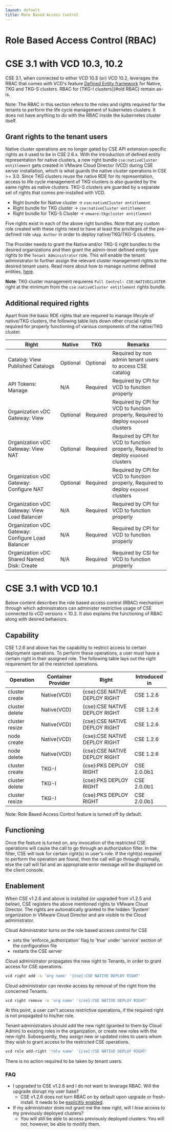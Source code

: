 ```yaml
---
layout: default
title: Role Based Access Control
---
```


# Role Based Access Control (RBAC)
<a name="rde_rbac"></a>
# CSE 3.1 with VCD 10.3, 10.2

CSE 3.1, when connected to either VCD 10.3 (or) VCD 10.2, leverages the RBAC that comes with VCD's feature
[Defined Entity framework](https://docs.vmware.com/en/VMware-Cloud-Director/10.2/VMware-Cloud-Director-Service-Provider-Admin-Portal-Guide/GUID-0749DEA0-08A2-4F32-BDD7-D16869578F96.html) 
for Native, TKG and TKG-S clusters. RBAC for [TKG-I clusters](#old RBAC) remain as-is.

Note: The RBAC in this section refers to the roles and rights required for the tenants
to perform the life cycle management of kubernetes clusters. It does not have
anything to do with the RBAC inside the kubernetes cluster itself.

<a name="grant-rights"></a>
## Grant rights to the tenant users
Native cluster operations are no longer gated by CSE API extension-specific 
rights as it used to be in CSE 2.6.x. With the introduction of defined entity 
representation for native clusters, a new right bundle `cse:nativeCluster entitlement` 
gets created in VMware Cloud Director (VCD) during CSE server installation, which is what 
guards the native cluster operations in CSE >= 3.0. Since TKG clusters reuse the
native RDE for its representation, access to life cycle management of TKG clusters
is also guarded by the same rights as native clusters. TKG-S clusters are guarded by
a separate set of rights that comes pre-installed with VCD.

* Right bundle for Native cluster → `cse:nativeCluster entitlement`
* Right bundle for TKG cluster → `cse:nativeCluster entitlement`
* Right bundle for TKG-S Cluster → `vmware:tkgcluster entitlement`

Five rights exist in each of the above right bundles. Note that any custom 
role created with these rights need to have at least the privileges 
of the pre-defined role `vApp Author` in order to deploy native/TKG/TKG-S clusters.

The Provider needs to grant the Native and/or TKG-S right bundles 
to the desired organizations and then grant the admin-level defined entity type 
rights to the `Tenant Administrator` role. This will enable the tenant administrator 
to further assign the relevant cluster management rights to the desired tenant users.
Read more about how to manage runtime defined entities, [here](https://docs.vmware.com/en/VMware-Cloud-Director/10.2/VMware-Cloud-Director-Service-Provider-Admin-Portal-Guide/GUID-0749DEA0-08A2-4F32-BDD7-D16869578F96.html).

**Note**: TKG cluster management requieres `Full Control: CSE:NATIVECLUSTER` right at the minimum from the `cse:nativeCluster entitlement` rights bundle.

<a name="additional_rights"></a>
## Additional required rights
Apart from the basic RDE rights that are required to manage lifecyle of native/TKG clusters, the following table
lists down other crucial rights required for properly functioning of various components of the native/TKG cluster.

| Right                                             | Native   | TKG      | Remarks                                                                             |
|---------------------------------------------------|----------|----------|-------------------------------------------------------------------------------------|
| Catalog: View Published Catalogs                  | Optional | Optional | Required by non admin tenant users to access CSE catalog                            |
| API Tokens: Manage                                | N/A      | Required | Required by CPI for VCD to function properly                                        |
| Organization vDC Gateway: View                    | Optional | Required | Required by CPI for VCD to function properly, Required to deploy `exposed` clusters |
| Organization vDC Gateway: View NAT                | Optional | Required | Required by CPI for VCD to function properly, Required to deploy `exposed` clusters |
| Organization vDC Gateway: Configure NAT           | Optional | Required | Required by CPI for VCD to function properly, Required to deploy `exposed` clusters |
| Organization vDC Gateway: View Load Balancer      | N/A      | Required | Required by CPI for VCD to function properly                                        |
| Organization vDC Gateway: Configure Load Balancer | N/A      | Required | Required by CPI for VCD to function properly                                        |
| Organization vDC Shared Named Disk: Create        | N/A      | Required | Required by CSI for VCD to function properly                                        |


<a name="old RBAC"></a>
# CSE 3.1 with VCD 10.1
Below content describes the role based access control
(RBAC) mechanism through which administrators can administer restrictive
usage of CSE connected to vCD versions < 10.2. It also explains the functioning of
 RBAC along with desired behaviors.


<a name="capability"></a>
## Capability

CSE 1.2.6 and above has the capability to restrict access to certain deployment
operations. To perform these operations, a user must have a certain right in
their assigned role. The following table lays out the right requirement for all
the restricted operations.

| Operation      | Container Provider | Right                         | Introduced in |
|----------------|--------------------|-------------------------------|---------------|
| cluster create | Native(VCD)        | {cse}:CSE NATIVE DEPLOY RIGHT | CSE 1.2.6     |
| cluster delete | Native(VCD)        | {cse}:CSE NATIVE DEPLOY RIGHT | CSE 1.2.6     |
| cluster resize | Native(VCD)        | {cse}:CSE NATIVE DEPLOY RIGHT | CSE 1.2.6     |
| node create    | Native(VCD)        | {cse}:CSE NATIVE DEPLOY RIGHT | CSE 1.2.6     |
| node delete    | Native(VCD)        | {cse}:CSE NATIVE DEPLOY RIGHT | CSE 1.2.6     |
| cluster create | TKG-I              | {cse}:PKS DEPLOY RIGHT        | CSE 2.0.0b1   |
| cluster delete | TKG-I              | {cse}:PKS DEPLOY RIGHT        | CSE 2.0.0b1   |
| cluster resize | TKG-I              | {cse}:PKS DEPLOY RIGHT        | CSE 2.0.0b1   |

Note: Role Based Access Control feature is turned off by default.

<a name="functioning"></a>
## Functioning

Once the feature is turned on, any invocation of the restricted CSE
operations will cause the call to go through an authorization filter. In the
filter, CSE will look for certain right(s) in user's role. If the right(s)
required to perform the operation are found, then the call will go through
normally, else the call will fail and an appropriate error message will be
displayed on the client console.

<a name="enablement"></a>
## Enablement

When CSE v1.2.6 and above is installed (or upgraded from v1.2.5 and below), CSE
registers the above mentioned rights to VMware Cloud Director. The rights are
automatically granted to the hidden 'System' organization in VMware Cloud Director
and are visible to the Cloud administrator.

Cloud Administrator turns on the role based access control for CSE
- sets the 'enforce_authorization' flag to 'true' under 'service' section of
  the configuration file
- restarts the CSE server

Cloud administrator propagates the new right to Tenants, in order to grant
access for CSE operations.
```sh
vcd right add -o 'org name' '{cse}:CSE NATIVE DEPLOY RIGHT'
```
Cloud administrator can revoke access by removal of the right from the
concerned Tenants.
```sh
vcd right remove -o 'org name' '{cse}:CSE NATIVE DEPLOY RIGHT'
```
At this point, a user can't access restrictive operations, if the required
right is not propagated to his/her role.

Tenant administrators should add the new right (granted to them by Cloud Admin)
to existing roles in the organization, or create new roles with the new right.
Subsequently, they assign new or updated roles to users whom they wish to grant
access to the restricted CSE operations.
```sh
vcd role add-right 'role name' '{cse}:CSE NATIVE DEPLOY RIGHT'
```
There is no action required to be taken by tenant users.

<a name="faq"></a>
### FAQ
* I upgraded to CSE v1.2.6 and I do not want to leverage RBAC. Will the upgrade
  disrupt my user base?
    * CSE v1.2.6 does not turn RBAC on by default upon upgrade or
      fresh-install. It needs to be [explicitly enabled](#enablement).
* If my administrator does not grant me the new right, will I lose access to my
  previously deployed clusters?
    * You will still be able to access previously deployed clusters. You will
      not, however, be able to modify them.
